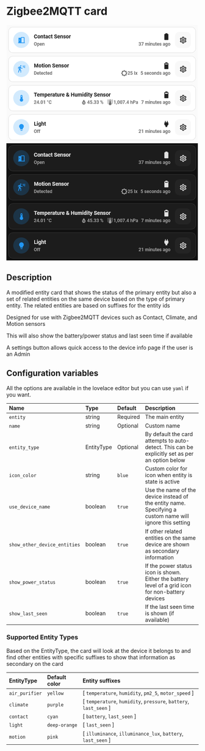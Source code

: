 # Zigbee2MQTT card

![Zigbee2MQTT light](../images/zigbee2mqtt-light.png)
![Zigbee2MQTT dark](../images/zigbee2mqtt-dark.png)

## Description

A modified entity card that shows the status of the primary entity but also a set of related entities on the same device based on the type of primary entity. The related entities are based on suffixes for the entity ids

Designed for use with Zigbee2MQTT devices such as Contact, Climate, and Motion sensors

This will also show the battery/power status and last seen time if available

A settings button allows quick access to the device info page if the user is an Admin

## Configuration variables

All the options are available in the lovelace editor but you can use `yaml` if you want.

| Name                         | Type       | Default  | Description                                                                                              |
| :--------------------------- | :--------- | :------- | :------------------------------------------------------------------------------------------------------- |
| `entity`                     | string     | Required | The main entity                                                                                          |
| `name`                       | string     | Optional | Custom name                                                                                              |
| `entity_type`                | EntityType | Optional | By default the card attempts to auto-detect. This can be explicitly set as per an option below           |
| `icon_color`                 | string     | `blue`   | Custom color for icon when entity is state is active                                                     |
| `use_device_name`            | boolean    | `true`   | Use the name of the device instead of the entity name. Specifying a custom name will ignore this setting |
| `show_other_device_entities` | boolean    | `true`   | If other related entities on the same device are shown as secondary information                          |
| `show_power_status`          | boolean    | `true`   | If the power status icon is shown. Either the battery level of a grid icon for non-battery devices       |
| `show_last_seen`             | boolean    | `true`   | If the last seen time is shown (if available)                                                            |

### Supported Entity Types

Based on the EntityType, the card will look at the device it belongs to and find other entities with specific suffixes to show that information as secondary on the card

| EntityType     | Default color | Entity suffixes                                                   |
| :------------- | :------------ | :---------------------------------------------------------------- |
| `air_purifier` | `yellow`      | [ `temperature`, `humidity`, `pm2_5`, `motor_speed` ]             |
| `climate`      | `purple`      | [ `temperature`, `humidity`, `pressure`, `battery`, `last_seen` ] |
| `contact`      | `cyan`        | [ `battery`, `last_seen` ]                                        |
| `light`        | `deep-orange` | [ `last_seen` ]                                                   |
| `motion`       | `pink`        | [ `illuminance`, `illuminance_lux`, `battery`, `last_seen` ]      |
